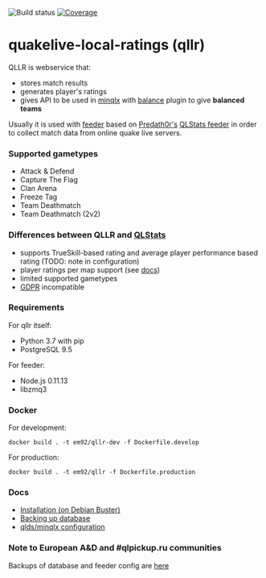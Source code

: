 ![Build status](https://github.com/em92/quakelive-local-ratings/actions/workflows/build.yml/badge.svg)
[![Coverage](https://codecov.io/gh/em92/quakelive-local-ratings/branch/master/graph/badge.svg)](https://codecov.io/gh/em92/quakelive-local-ratings)

# quakelive-local-ratings (qllr)

QLLR is webservice that:

- stores match results
- generates player's ratings
- gives API to be used in [minqlx](https://github.com/MinoMino/minqlx) with [balance](https://github.com/MinoMino/minqlx-plugins/blob/master/balance.py) plugin to give **balanced teams**

Usually it is used with [feeder](https://github.com/em92/qlstats-feeder-mini) based on [Predath0r's](https://github.com/PredatH0r) [QLStats feeder](https://github.com/PredatH0r/XonStat/feeder) in order to collect match data from online quake live servers.

### Supported gametypes

* Attack & Defend
* Capture The Flag
* Clan Arena
* Freeze Tag
* Team Deathmatch
* Team Deathmatch (2v2)

### Differences between QLLR and [QLStats](http://qlstats.net/)

* supports TrueSkill-based rating and average player performance based rating (TODO: note in configuration)
* player ratings per map support (see [docs](docs/minqlx_config.md#map-based-ratings))
* limited supported gametypes
* [GDPR](http://eur-lex.europa.eu/eli/reg/2016/679/oj) incompatible

### Requirements

For qllr itself:

* Python 3.7 with pip
* PostgreSQL 9.5

For feeder:

* Node.js 0.11.13
* libzmq3

### Docker

For development:

```
docker build . -t em92/qllr-dev -f Dockerfile.develop
```

For production:

```
docker build . -t em92/qllr -f Dockerfile.production
```

### Docs

* [Installation (on Debian Buster)](docs/install.md)
* [Backing up database](docs/backup.md)
* [qlds/minqlx configuration](docs/minqlx_config.md)

### Note to European A&D and #qlpickup.ru communities

Backups of database and feeder config are [here](https://disk.yandex.ru/d/hJfHip6ue7UCNg)
